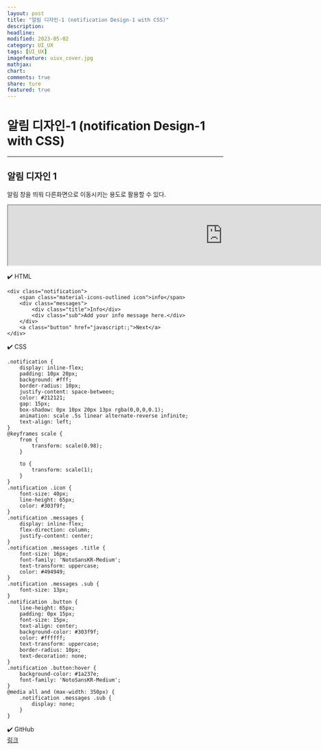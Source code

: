 ```yaml
---
layout: post
title: "알림 디자인-1 (notification Design-1 with CSS)"
description:
headline:
modified: 2023-05-02
category: UI_UX
tags: [UI_UX]
imagefeature: uiux_cover.jpg
mathjax:
chart:
comments: true
share: ture
featured: true
---
```


# 알림 디자인-1 (notification Design-1 with CSS)

---------------------------------------


## 알림 디자인 1
  
알림 창을 띄워 다른화면으로 이동시키는 용도로 활용할 수 있다.  
  
<iframe src="https://rudtn082.github.io/UI/notification1/notification1.html" width="1000" height="140" style="margin: 0 auto; display: block;"></iframe>
  
  
  
✔️ HTML  
```
<div class="notification">
    <span class="material-icons-outlined icon">info</span>
    <div class="messages">
        <div class="title">Info</div>
        <div class="sub">Add your info message here.</div>
    </div>
    <a class="button" href="javascript:;">Next</a>
</div>
```
  
  
  
✔️ CSS  
```
.notification {
    display: inline-flex;
    padding: 10px 20px;
    background: #fff;
    border-radius: 10px;
    justify-content: space-between;
    color: #212121;
    gap: 15px;
    box-shadow: 0px 10px 20px 13px rgba(0,0,0,0.1);
    animation: scale .5s linear alternate-reverse infinite;
    text-align: left;
}
@keyframes scale {
    from {
        transform: scale(0.98);
    }

    to {
        transform: scale(1);
    }
}
.notification .icon {
    font-size: 40px;
    line-height: 65px;
    color: #303f9f;
}
.notification .messages {
    display: inline-flex;
    flex-direction: column;
    justify-content: center;
}
.notification .messages .title {
    font-size: 16px;
    font-family: 'NotoSansKR-Medium';
    text-transform: uppercase;
    color: #494949;
}
.notification .messages .sub {
    font-size: 13px;
}
.notification .button {
    line-height: 65px;
    padding: 0px 15px;
    font-size: 15px;
    text-align: center;
    background-color: #303f9f;
    color: #ffffff;
    text-transform: uppercase;
    border-radius: 10px;
    text-decoration: none;
}
.notification .button:hover {
    background-color: #1a237e;
    font-family: 'NotoSansKR-Medium';
}
@media all and (max-width: 350px) {
    .notification .messages .sub {
        display: none;
    }
}
```
  
  
  
✔️ GitHub  
[링크](https://github.com/rudtn082/UI/tree/main/notification1 "GitHub")  
